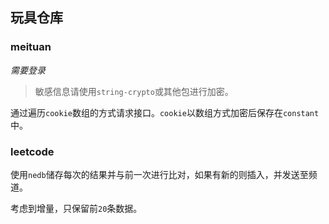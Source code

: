 ## 玩具仓库

### meituan

*需要登录*

> 敏感信息请使用`string-crypto`或其他包进行加密。

通过遍历`cookie`数组的方式请求接口。`cookie`以数组方式加密后保存在`constant`中。

### leetcode

使用`nedb`储存每次的结果并与前一次进行比对，如果有新的则插入，并发送至频道。

考虑到增量，只保留前`20`条数据。